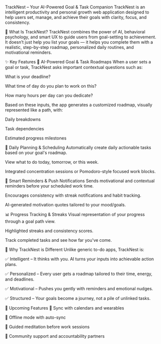 TrackNest – Your AI-Powered Goal & Task Companion
TrackNest is an intelligent productivity and personal growth web application designed to help users set, manage, and achieve their goals with clarity, focus, and consistency.

🚀 What Is TrackNest?
TrackNest combines the power of AI, behavioral psychology, and smart UX to guide users from goal-setting to achievement. It doesn’t just help you list your goals — it helps you complete them with a realistic, step-by-step roadmap, personalized daily routines, and motivational reminders.

✨ Key Features
🎯 AI-Powered Goal & Task Roadmaps
When a user sets a goal or task, TrackNest asks important contextual questions such as:

What is your deadline?

What time of day do you plan to work on this?

How many hours per day can you dedicate?

Based on these inputs, the app generates a customized roadmap, visually represented like a path, with:

Daily breakdowns

Task dependencies

Estimated progress milestones

📅 Daily Planning & Scheduling
Automatically create daily actionable tasks based on your goal's roadmap.

View what to do today, tomorrow, or this week.

Integrated concentration sessions or Pomodoro-style focused work blocks.

🔔 Smart Reminders & Push Notifications
Sends motivational and contextual reminders before your scheduled work time.

Encourages consistency with streak notifications and habit tracking.

AI-generated motivation quotes tailored to your mood/goals.

📊 Progress Tracking & Streaks
Visual representation of your progress through a goal path view.

Highlighted streaks and consistency scores.

Track completed tasks and see how far you've come.

🧠 Why TrackNest is Different
Unlike generic to-do apps, TrackNest is:

✅ Intelligent – It thinks with you. AI turns your inputs into achievable action plans.

✅ Personalized – Every user gets a roadmap tailored to their time, energy, and deadlines.

✅ Motivational – Pushes you gently with reminders and emotional nudges.

✅ Structured – Your goals become a journey, not a pile of unlinked tasks.

🧪 Upcoming Features
🔄 Sync with calendars and wearables

🔐 Offline mode with auto-sync

🧘 Guided meditation before work sessions

👥 Community support and accountability partners
